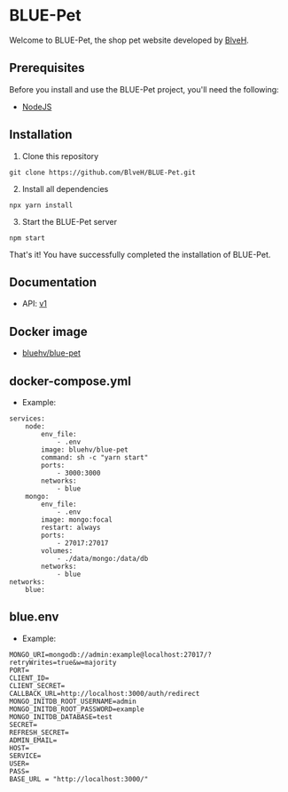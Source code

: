 # BLUE-Pet

Welcome to BLUE-Pet, the shop pet website developed by [BlveH](https://github.com/BlveH).

## Prerequisites

Before you install and use the BLUE-Pet project, you'll need the following:

- [NodeJS](https://nodejs.org/en/)

## Installation

1.  Clone this repository

```
git clone https://github.com/BlveH/BLUE-Pet.git
```

2.  Install all dependencies

```
npx yarn install
```

3.  Start the BLUE-Pet server

```
npm start
```

That's it! You have successfully completed the installation of BLUE-Pet.

## Documentation

- API: [v1](https://documenter.getpostman.com/view/20764163/2s93RWMq5a)

## Docker image

- [bluehv/blue-pet](https://hub.docker.com/repository/docker/bluehv/blue-pet/general)

## docker-compose.yml

- Example:

```
services:
    node:
        env_file:
            - .env
        image: bluehv/blue-pet
        command: sh -c "yarn start"
        ports:
            - 3000:3000
        networks:
            - blue
    mongo:
        env_file:
            - .env
        image: mongo:focal
        restart: always
        ports:
            - 27017:27017
        volumes:
            - ./data/mongo:/data/db
        networks:
            - blue
networks:
    blue:
```

## blue.env

- Example:

```
MONGO_URI=mongodb://admin:example@localhost:27017/?retryWrites=true&w=majority
PORT=
CLIENT_ID=
CLIENT_SECRET=
CALLBACK_URL=http://localhost:3000/auth/redirect
MONGO_INITDB_ROOT_USERNAME=admin
MONGO_INITDB_ROOT_PASSWORD=example
MONGO_INITDB_DATABASE=test
SECRET=
REFRESH_SECRET=
ADMIN_EMAIL=
HOST=
SERVICE=
USER=
PASS=
BASE_URL = "http://localhost:3000/"
```
